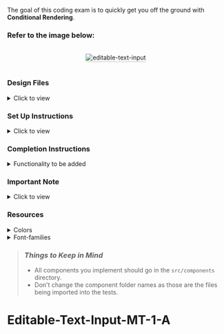 The goal of this coding exam is to quickly get you off the ground with **Conditional Rendering**.


### Refer to the image below:

<br/>
<div style="text-align: center;">
    <img src="https://assets.ccbp.in/frontend/content/react-js/editable-text-input-output.gif" alt="editable-text-input" style="max-width:70%;box-shadow:0 2.8px 2.2px rgba(0, 0, 0, 0.12)">
</div>
<br/>


### Design Files

<details>
<summary>Click to view</summary>

- [Medium (Size >= 768px), Large (Size >= 992px) and Extra Large (Size >= 1200px) - Editing output](https://assets.ccbp.in/frontend/content/react-js/editable-text-input-lg-editing-output.png)
- [Medium (Size >= 768px), Large (Size >= 992px) and Extra Large (Size >= 1200px) - Saved text output](https://assets.ccbp.in/frontend/content/react-js/editable-text-input-lg-saved-text-output.png)

</details>

### Set Up Instructions

<details>
<summary>Click to view</summary>

- Download dependencies by running `npm install`
- Start up the app using `npm start`
</details>

### Completion Instructions

<details>
<summary>Functionality to be added</summary>
<br/>

The app must have the following functionalities

- Initially, the user should see the input element and the`Save` button.
- When the text is provided in the input element and the `Save` button is clicked
  - The text should be displayed in the paragraph instead of the input element.
  - The `Edit` button should be displayed.
- When the text is saved and the `Edit` button is clicked
  - The input element should be displayed with the value as text content of the HTML paragraph element.
  - The `Save` button should be displayed.

</details>



### Important Note

<details>
<summary>Click to view</summary>

<br/>

**The following instructions are required for the tests to pass**

- Use `styledComponents` for styling the elements

</details>

### Resources

<details>
<summary>Colors</summary>

<br/>

<div style="background-color: #000000; width: 150px; padding: 10px; color: white">Hex: #000000</div>
<div style="background-color: #323f4b; width: 150px; padding: 10px; color: white">Hex: #323f4b</div>
<div style="background-color: #f5d0fe; width: 150px; padding: 10px; color: black">Hex: #f5d0fe</div>
<div style="background-color: #d946ef; width: 150px; padding: 10px; color: black">Hex: #d946ef</div>
<div style="background-color: #ffffff; width: 150px; padding: 10px; color: black">Hex: #ffffff</div>
<div style="background-color: #cbd2d9; width: 150px; padding: 10px; color: black">Hex: #cbd2d9</div>


</details>

<details>
<summary>Font-families</summary>


- Roboto

</details>

> ### _Things to Keep in Mind_
>
> - All components you implement should go in the `src/components` directory.
> - Don't change the component folder names as those are the files being imported into the tests.

# Editable-Text-Input-MT-1-A
